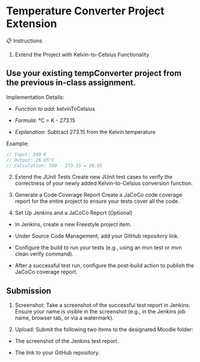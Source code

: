 # Temperature Converter Project Extension
📋 Instructions

1. Extend the Project with Kelvin-to-Celsius Functionality
## Use your existing tempConverter project from the previous in-class assignment.

Implementation Details:

- *Function to add:* kelvinToCelsius

- *Formula:* °C = K - 273.15

- *Explanation:* Subtract 273.15 from the Kelvin temperature

Example:
````java
// Input: 300 K
// Output: 26.85°C
// Calculation: 300 - 273.15 = 26.85

````
2. Extend the JUnit Tests
Create new JUnit test cases to verify the correctness of your newly added Kelvin-to-Celsius conversion function.

3. Generate a Code Coverage Report
Create a JaCoCo code coverage report for the entire project to ensure your tests cover all the code.

4. Set Up Jenkins and a JaCoCo Report (Optional)

- In Jenkins, create a new Freestyle project item.

- Under Source Code Management, add your GitHub repository link.

- Configure the build to run your tests (e.g., using an mvn test or mvn clean verify command).

- After a successful test run, configure the post-build action to publish the JaCoCo coverage report.

## Submission
1. Screenshot: Take a screenshot of the successful test report in Jenkins. Ensure your name is visible in the screenshot (e.g., in the Jenkins job name, browser tab, or via a watermark).

2. Upload: Submit the following two items to the designated Moodle folder:

- The screenshot of the Jenkins test report.

- The link to your GitHub repository.
